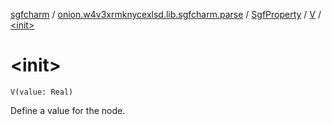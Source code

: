 [sgfcharm](../../../index.md) / [onion.w4v3xrmknycexlsd.lib.sgfcharm.parse](../../index.md) / [SgfProperty](../index.md) / [V](index.md) / [&lt;init&gt;](./-init-.md)

# &lt;init&gt;

`V(value: Real)`

Define a value for the node.


